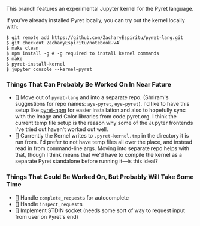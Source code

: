 This branch features an experimental Jupyter kernel for the Pyret language.

If you've already installed Pyret locally, you can try out the kernel locally
with:

    $ git remote add https://github.com/ZacharyEspiritu/pyret-lang.git
    $ git checkout ZacharyEspiritu/notebook-v4
    $ make clean
    $ npm install -g # -g required to install kernel commands
    $ make
    $ pyret-install-kernel
    $ jupyter console --kernel=pyret

### Things That Can Probably Be Worked On In Near Future

- [] Move out of `pyret-lang` and into a separate repo. (Shriram's suggestions
for repo names: `aye-pyret`, `eye-pyret`). I'd like to have this setup like
[pyret-npm](https://github.com/brownplt/pyret-npm) for easier installation and
also to hopefully sync with the Image and Color libraries from code.pyret.org.
I think the current temp file setup is the reason why some of the Jupyter
frontends I've tried out haven't worked out well.
- [] Currently the Kernel writes to `.pyret-kernel.tmp` in the directory it is
run from. I'd prefer to not have temp files all over the place, and instead
read in from command-line args. Moving into separate repo helps with that,
though I think means that we'd have to compile the kernel as a separate Pyret
standalone before running it—is this ideal?

### Things That Could Be Worked On, But Probably Will Take Some Time

- [] Handle `complete_request`s for autocomplete
- [] Handle `inspect_request`s
- [] Implement STDIN socket (needs some sort of way to request input from user
on Pyret's end)
